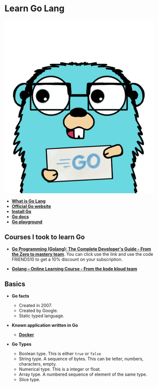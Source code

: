# Learn Go Lang 

![Gopher, the Go mascot](/img/gopher.png)

- [**What is Go Lang**](https://go.dev/solutions/google/)
- [**Official Go website**](https://go.dev/)
- [**Install Go**](https://go.dev/dl/)
- [**Go docs**](https://go.dev/doc/)
- [**Go playground**](https://go.dev/play/)

## Courses I took to learn Go
- [**Go Programming (Golang): The Complete Developer's Guide - From the Zero to mastery team**](https://medium.com/r/?url=https%3A%2F%2Facademy.zerotomastery.io%2Fa%2Faff_36c28vcb%2Fexternal%3Faffcode%3D441520_hqpya5hn). You can click use the link and use the code FRIENDS10 to get a 10% discount on your subscription.

- [**Golang – Online Learning Course - From the kode kloud team**](https://kodekloud.com/courses/golang/)

## Basics
- **Go facts** 
  - Created in 2007.
  - Created by Google.
  - Static typed language.
      
- **Known application written in Go**
  - [**Docker**](https://docs.docker.com/get-started/overview/#:~:text=Docker%20is%20written%20in%20the,of%20namespaces%20for%20that%20container.)

- **Go Types** 
  - Boolean type. This is either ```true``` or ```false```
  - String type. A sequence of bytes. This can be letter, numbers, characters, empty.
  - Numerical type. This is a integer or float.
  - Array type. A numbered sequence of element of the same type.
  - Slice type. 
  
